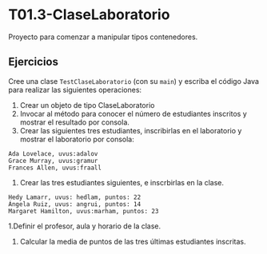 # T01.3-ClaseLaboratorio
Proyecto para comenzar a manipular tipos contenedores.

## Ejercicios

Cree una clase `TestClaseLaboratorio` (con su `main`) y escriba el código Java para realizar las siguientes operaciones:


1. Crear un objeto de tipo ClaseLaboratorio
1. Invocar al método para conocer el número de estudiantes inscritos y mostrar el resultado por consola.
1. Crear las siguientes tres estudiantes, inscribirlas en el laboratorio y mostrar el laboratorio por consola:
```
Ada Lovelace, uvus:adalov
Grace Murray, uvus:gramur
Frances Allen, uvus:fraall
```
1. Crear las tres estudiantes siguientes, e inscrbirlas en la clase.
```
Hedy Lamarr, uvus: hedlam, puntos: 22
Ángela Ruiz, uvus: angrui, puntos: 14
Margaret Hamilton, uvus:marham, puntos: 23
```
1.Definir el profesor, aula y horario de la clase.
1. Calcular la media de puntos de las tres últimas estudiantes inscritas.

